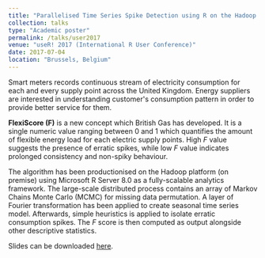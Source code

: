```yaml
---
title: "Parallelised Time Series Spike Detection using R on the Hadoop Platform"
collection: talks
type: "Academic poster"
permalink: /talks/user2017
venue: "useR! 2017 (International R User Conference)"
date: 2017-07-04
location: "Brussels, Belgium"
---
```


Smart meters records continuous stream of electricity consumption for each and every supply point across the United Kingdom. Energy suppliers are interested in understanding customer's consumption pattern in order to provide better service for them.

**FlexiScore (F)** is a new concept which British Gas has developed. It is a single numeric value ranging between 0 and 1 which quantifies the amount of flexible energy load for each electric supply points. High *F* value suggests the presence of erratic spikes, while low *F* value indicates prolonged consistency and non-spiky behaviour.

The algorithm has been productionised on the Hadoop platform (on premise) using Microsoft R Server 8.0 as a fully-scalable analytics framework. The large-scale distributed process contains an array of Markov Chains Monte Carlo (MCMC) for missing data permutation. A layer of Fourier transformation has been applied to create seasonal time series model. Afterwards, simple heuristics is applied to isolate erratic consumption spikes. The *F* score is then computed as output alongside other descriptive statistics.

Slides can be downloaded [here](../files/brussels.pdf).